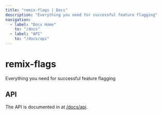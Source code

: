 ```yaml
---
title: "remix-flags | Docs"
description: "Everything you need for successful feature flagging"
navigation:
  - label: "Docs Home"
    to: "/docs"
  - label: "API"
    to: "/docs/api"
---
```


# remix-flags

Everything you need for successful feature flagging

## API

The API is documented in at [/docs/api](/docs/api).
